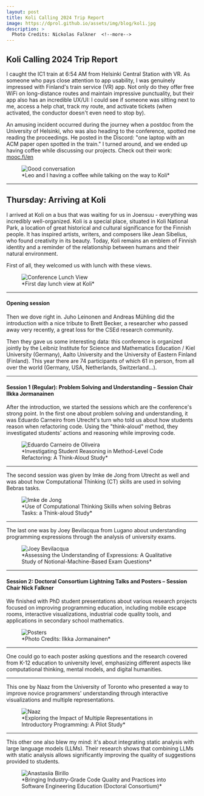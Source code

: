 ```yaml
---
layout: post
title: Koli Calling 2024 Trip Report
image: https://dprol.github.io/assets/img/blog/koli.jpg
description: >
  Photo Credits: Nickolas Falkner  <!--more-->
---
```


## Koli Calling 2024 Trip Report

I caught the IC1 train at 6:54 AM from Helsinki Central Station with VR. As someone who pays close attention to app usability, I was genuinely impressed with Finland's train service (VR) app. Not only do they offer free WiFi on long-distance routes and maintain impressive punctuality, but their app also has an incredible UX/UI: I could see if someone was sitting next to me, access a help chat, track my route, and activate tickets (when activated, the conductor doesn't even need to stop by).

An amusing incident occurred during the journey when a postdoc from the University of Helsinki, who was also heading to the conference, spotted me reading the proceedings. He posted in the Discord: "one laptop with an ACM paper open spotted in the train." I turned around, and we ended up having coffee while discussing our projects. Check out their work: [mooc.fi/en](https://www.mooc.fi/en/)

<figure>
  <img src="https://dprol.github.io/assets/img/blog/vr-app.jpg" alt="Good conversation">
  <figcaption>*Leo and I having a coffee while talking on the way to Koli*</figcaption>
</figure>

---

## Thursday: Arriving at Koli

I arrived at Koli on a bus that was waiting for us in Joensuu - everything was incredibly well-organized. Koli is a special place, situated in Koli National Park, a location of great historical and cultural significance for the Finnish people. It has inspired artists, writers, and composers like Jean Sibelius, who found creativity in its beauty. Today, Koli remains an emblem of Finnish identity and a reminder of the relationship between humans and their natural environment.

First of all, they welcomed us with lunch with these views.

<figure>
  <img src="https://dprol.github.io/assets/img/blog/lunch-view.jpg" alt="Conference Lunch View">
  <figcaption>*First day lunch view at Koli*</figcaption>
</figure>

---

#### Opening session

Then we dove right in. Juho Leinonen and Andreas Mühling did the introduction with a nice tribute to Brett Becker, a researcher who passed away very recently, a great loss for the CSEd research community.

Then they gave us some interesting data: this conference is organized jointly by the Leibniz Institute for Science and Mathematics Education / Kiel University (Germany), Aalto University and the University of Eastern Finland (Finland). This year there are 74 participants of which 61 in person, from all over the world (Germany, USA, Netherlands, Switzerland...).

---

#### Session 1 (Regular): Problem Solving and Understanding – Session Chair Ilkka Jormanainen

After the introduction, we started the sessions which are the conference's strong point. In the first one about problem solving and understanding, it was Eduardo Carneiro from Utrecht's turn who told us about how students reason when refactoring code. Using the "think-aloud" method, they investigated students' actions and reasoning while improving code.

<figure>
  <img src="https://dprol.github.io/assets/img/blog/eduardo.jpg" alt="Eduardo Carneiro de Oliveira">
  <figcaption>*Investigating Student Reasoning in Method-Level Code Refactoring: A Think-Aloud Study*</figcaption>
</figure>

---

The second session was given by Imke de Jong from Utrecht as well and was about how Computational Thinking (CT) skills are used in solving Bebras tasks.

<figure>
  <img src="https://dprol.github.io/assets/img/blog/Imke.jpg" alt="Imke de Jong">
  <figcaption>*Use of Computational Thinking Skills when solving Bebras Tasks: a Think-aloud Study*</figcaption>
</figure>

---

The last one was by Joey Bevilacqua from Lugano about understanding programming expressions through the analysis of university exams.

<figure>
  <img src="https://dprol.github.io/assets/img/blog/Joey.jpg" alt="Joey Bevilacqua">
  <figcaption>*Assessing the Understanding of Expressions: A Qualitative Study of Notional-Machine-Based Exam Questions*</figcaption>
</figure>

---

#### Session 2: Doctoral Consortium Lightning Talks and Posters – Session Chair Nick Falkner

We finished with PhD student presentations about various research projects focused on improving programming education, including mobile escape rooms, interactive visualizations, industrial code quality tools, and applications in secondary school mathematics.

<figure>
  <img src="https://dprol.github.io/assets/img/blog/posters.jpg" alt="Posters">
  <figcaption>*Photo Credits: Ilkka Jormanainen*</figcaption>
</figure>

---

One could go to each poster asking questions and the research covered from K-12 education to university level, emphasizing different aspects like computational thinking, mental models, and digital humanities.

---

This one by Naaz from the University of Toronto who presented a way to improve novice programmers' understanding through interactive visualizations and multiple representations.

<figure>
  <img src="https://dprol.github.io/assets/img/blog/naaz.jpg" alt="Naaz">
  <figcaption>*Exploring the Impact of Multiple Representations in Introductory Programming: A Pilot Study*</figcaption>
</figure>

---

This other one also blew my mind: it's about integrating static analysis with large language models (LLMs). Their research shows that combining LLMs with static analysis allows significantly improving the quality of suggestions provided to students.

<figure>
  <img src="https://dprol.github.io/assets/img/blog/hints.jpg" alt="Anastasiia Birillo">
  <figcaption>*Bringing Industry-Grade Code Quality and Practices into Software Engineering Education (Doctoral Consortium)*</figcaption>
</figure>
